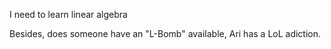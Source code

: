 I need to learn linear algebra

Besides, does someone have an "L-Bomb" available, Ari has a LoL adiction.
